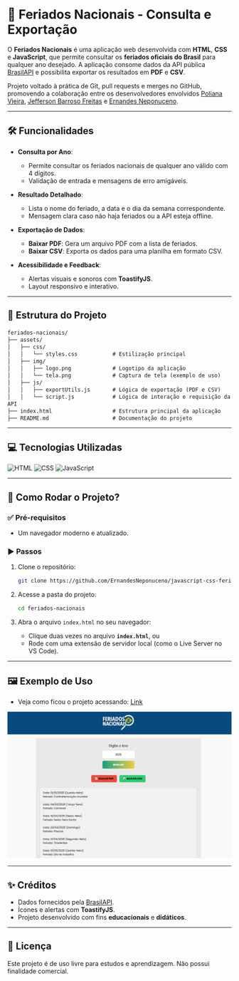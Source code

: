 
# 📅 Feriados Nacionais - Consulta e Exportação

O **Feriados Nacionais** é uma aplicação web desenvolvida com **HTML**, **CSS** e **JavaScript**, que permite consultar os **feriados oficiais do Brasil** para qualquer ano desejado. A aplicação consome dados da API pública [BrasilAPI](https://brasilapi.com.br/) e possibilita exportar os resultados em **PDF** e **CSV**.

Projeto voltado à prática de Git, pull requests e merges no GitHub, promovendo a colaboração entre os desenvolvedores envolvidos [Poliana Vieira](https://github.com/polianav), [Jefferson Barroso Freitas](https://github.com/jefferson-barroso) e [Ernandes Neponuceno](https://github.com/ErnandesNeponuceno).

---

## 🛠️ Funcionalidades

- **Consulta por Ano**:
  - Permite consultar os feriados nacionais de qualquer ano válido com 4 dígitos.
  - Validação de entrada e mensagens de erro amigáveis.

- **Resultado Detalhado**:
  - Lista o nome do feriado, a data e o dia da semana correspondente.
  - Mensagem clara caso não haja feriados ou a API esteja offline.

- **Exportação de Dados**:
  - **Baixar PDF**: Gera um arquivo PDF com a lista de feriados.
  - **Baixar CSV**: Exporta os dados para uma planilha em formato CSV.

- **Acessibilidade e Feedback**:
  - Alertas visuais e sonoros com **ToastifyJS**.
  - Layout responsivo e interativo.

---

## 📁 Estrutura do Projeto

```plaintext
feriados-nacionais/
├── assets/
│   ├── css/
│   │   └── styles.css           # Estilização principal
│   ├── img/
│   │   ├── logo.png             # Logotipo da aplicação
│   │   └── tela.png             # Captura de tela (exemplo de uso)
│   ├── js/
│   │   ├── exportUtils.js       # Lógica de exportação (PDF e CSV)
│   │   └── script.js            # Lógica de interação e requisição da API
├── index.html                   # Estrutura principal da aplicação
├── README.md                    # Documentação do projeto
```

---

## 💻 Tecnologias Utilizadas

<div style="display: inline_block">
  <img alt="HTML" src="https://img.shields.io/badge/HTML5-E34F26?style=for-the-badge&logo=html5&logoColor=white">
  <img alt="CSS" src="https://img.shields.io/badge/CSS3-1572B6?style=for-the-badge&logo=css3&logoColor=white">
  <img alt="JavaScript" src="https://img.shields.io/badge/JavaScript-F7DF1E?style=for-the-badge&logo=javascript&logoColor=black">
</div>

---

## 🚀 Como Rodar o Projeto?

### ✅ Pré-requisitos
- Um navegador moderno e atualizado.

### ▶️ Passos
1. Clone o repositório:
   ```bash
   git clone https://github.com/ErnandesNeponuceno/javascript-css-feriados_nacionais.git
   ```

2. Acesse a pasta do projeto:
   ```bash
   cd feriados-nacionais
   ```

3. Abra o arquivo `index.html` no seu navegador:
   - Clique duas vezes no arquivo **`index.html`**, ou
   - Rode com uma extensão de servidor local (como o Live Server no VS Code).

---

## 🖼️ Exemplo de Uso

- Veja como ficou o projeto acessando: [Link](https://javascript-css-feriados-nacionais.vercel.app/)

<img src="./assets/img/tela.png" alt="Exemplo da aplicação" width="600px">

---

## ✨ Créditos

- Dados fornecidos pela [BrasilAPI](https://brasilapi.com.br/).
- Ícones e alertas com **ToastifyJS**.
- Projeto desenvolvido com fins **educacionais** e **didáticos**.

---

## 📌 Licença

Este projeto é de uso livre para estudos e aprendizagem. Não possui finalidade comercial.
